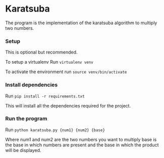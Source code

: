 # Karatsuba
The program is the implementation of the karatsuba algorithm to multiply two numbers.

### Setup
This is optional but recommended.

To setup a virtualenv
Run `virtualenv venv`

To activate the environment
run `source venv/bin/activate`

### Install dependencies
Run `pip install -r requirements.txt`

This will install all the dependencies required for the project.


### Run the program

Run `python karatsuba.py {num1} {num2} {base}`

Where num1 and num2 are the two numbers you want to multiply
base is the base in which numbers are present and the base in which the product will be displayed.